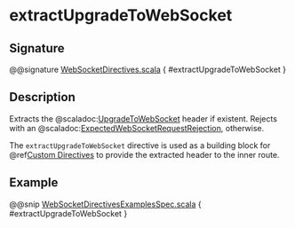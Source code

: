 # extractUpgradeToWebSocket

## Signature

@@signature [WebSocketDirectives.scala]($akka-http$/akka-http/src/main/scala/akka/http/scaladsl/server/directives/WebSocketDirectives.scala) { #extractUpgradeToWebSocket }

## Description

Extracts the @scaladoc:[UpgradeToWebSocket](akka.http.scaladsl.model.ws.UpgradeToWebSocket) header if existent. Rejects with an @scaladoc:[ExpectedWebSocketRequestRejection](akka.http.scaladsl.server.ExpectedWebSocketRequestRejection), otherwise.

The `extractUpgradeToWebSocket` directive is used as a building block for @ref[Custom Directives](../custom-directives.md) to provide the extracted header to the inner route.

## Example

@@snip [WebSocketDirectivesExamplesSpec.scala]($test$/scala/docs/http/scaladsl/server/directives/WebSocketDirectivesExamplesSpec.scala) { #extractUpgradeToWebSocket }
